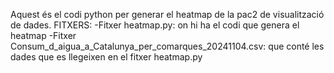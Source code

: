 Aquest és el codi  python per generar el heatmap de la pac2 de visualització de dades.
FITXERS:
  -Fitxer heatmap.py:
      on hi ha el codi que genera el heatmap
  -Fitxer Consum_d_aigua_a_Catalunya_per_comarques_20241104.csv:
      que conté les dades que es llegeixen en el fitxer heatmap.py

